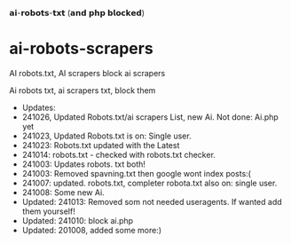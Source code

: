 𝗮𝗶-𝗿𝗼𝗯𝗼𝘁𝘀-𝘁𝘅𝘁 (𝗮𝗻𝗱 𝗽𝗵𝗽 𝗯𝗹𝗼𝗰𝗸𝗲𝗱)

# ai-robots-scrapers
AI robots.txt, AI scrapers block ai scrapers

Ai robots txt, ai scrapers txt, block them


* Updates:
* 241026, Updated Robots.txt/ai scrapers List, new Ai.  Not done: Ai.php yet
* 241023, Updated Robots.txt is on: Single user.
* 241023: Robots.txt updated with the Latest
* 241014: robots.txt - checked with robots.txt checker.
* 241003: Updates robots. txt both!
* 241003: Removed spavning.txt then google wont index posts:(
* 241007: updated. robots.txt, completer robota.txt also on: single user.
* 241008: Some new Ai.
* Updated: 241013:  Removed som not needed useragents. If wanted add them yourself!
* Updated: 241010:  block ai.php
* Updated: 201008, added some more:)
